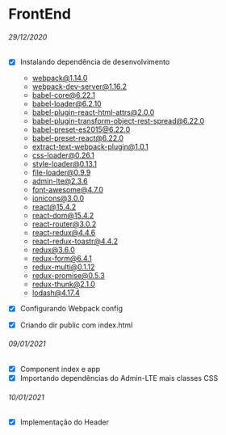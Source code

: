# FrontEnd

###### 29/12/2020

- [x] Instalando dependência de desenvolvimento

  - webpack@1.14.0
  - webpack-dev-server@1.16.2
  - babel-core@6.22.1
  - babel-loader@6.2.10
  - babel-plugin-react-html-attrs@2.0.0
  - babel-plugin-transform-object-rest-spread@6.22.0
  - babel-preset-es2015@6.22.0
  - babel-preset-react@6.22.0
  - extract-text-webpack-plugin@1.0.1
  - css-loader@0.26.1
  - style-loader@0.13.1
  - file-loader@0.9.9
  - admin-lte@2.3.6
  - font-awesome@4.7.0
  - ionicons@3.0.0
  - react@15.4.2
  - react-dom@15.4.2
  - react-router@3.0.2
  - react-redux@4.4.6
  - react-redux-toastr@4.4.2
  - redux@3.6.0
  - redux-form@6.4.1
  - redux-multi@0.1.12
  - redux-promise@0.5.3
  - redux-thunk@2.1.0
  - lodash@4.17.4

- [x] Configurando Webpack config
- [x] Criando dir public com index.html

###### 09/01/2021

- [x] Component index e app
- [x] Importando dependências do Admin-LTE mais classes CSS

###### 10/01/2021

- [x] Implementação do Header
